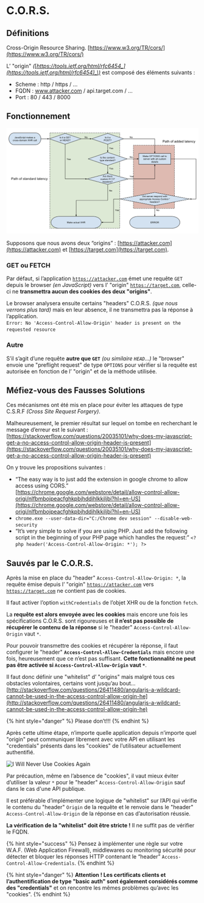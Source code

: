 # C.O.R.S.

## Définitions

Cross-Origin Resource Sharing. [https://www.w3.org/TR/cors/](https://www.w3.org/TR/cors/)

L’ "origin" _\(_[_https://tools.ietf.org/html/rfc6454_](https://tools.ietf.org/html/rfc6454)_\)_ est composé des éléments suivants :

* Scheme : http / https / …
* FQDN : www.attacker.com / api.target.com / …
* Port : 80 / 443 / 8000

## Fonctionnement

![C.O.R.S. Flowchart](../.gitbook/assets/cors-flowchart.png)

Supposons que nous avons deux “origins” : [https://attacker.com](https://attacker.com) et [https://target.com](https://target.com).

### GET ou FETCH

Par défaut, si l’application [`https://attacker.com`](https://attacker.com/) émet une requête `GET` depuis le browser _\(en JavaScript\)_ vers l’ "origin" [`https://target.com`](https://target.com/), celle-ci ne **transmettra aucun des cookies des deux "origins"**.

Le browser analysera ensuite certains "headers" C.O.R.S. _\(que nous verrons plus tard\)_ mais en leur absence, il ne transmettra pas la réponse à l’application.  
`Error: No 'Access-Control-Allow-Origin' header is present on the requested resource`

### Autre

S’il s’agit d’une requête **autre que `GET`** _\(ou similaire `HEAD`…\)_ le "browser" envoie une "preflight request" de type `OPTIONS` pour vérifier si la requête est autorisée en fonction de l’ "origin" et de la méthode utilisée.

## Méfiez-vous des Fausses Solutions 

Ces mécanismes ont été mis en place pour éviter les attaques de type C.S.R.F _\(Cross Site Request Forgery\)_.

Malheureusement, le premier résultat sur lequel on tombe en recherchant le message d’erreur est le suivant :  
[https://stackoverflow.com/questions/20035101/why-does-my-javascript-get-a-no-access-control-allow-origin-header-is-present](https://stackoverflow.com/questions/20035101/why-does-my-javascript-get-a-no-access-control-allow-origin-header-is-present)

On y trouve les propositions suivantes :

* “The easy way is to just add the extension in google chrome to allow access using CORS.” [https://chrome.google.com/webstore/detail/allow-control-allow-origi/nlfbmbojpeacfghkpbjhddihlkkiljbi?hl=en-US](https://chrome.google.com/webstore/detail/allow-control-allow-origi/nlfbmbojpeacfghkpbjhddihlkkiljbi?hl=en-US) 
* `chrome.exe --user-data-dir="C:/Chrome dev session" --disable-web-security` 
* “It’s very simple to solve if you are using PHP. Just add the following script in the beginning of your PHP page which handles the request:” `<?php header('Access-Control-Allow-Origin: *'); ?>`

## Sauvés par le C.O.R.S.

Après la mise en place du "header" `Access-Control-Allow-Origin: *`, la requête émise depuis l’ "origin" [`https://attacker.com`](https://attacker.com/) vers  [`https://target.com`](https://target.com/) ne contient pas de cookies.

Il faut activer l’option `withCredentials` de l’objet XHR ou de la fonction `fetch`.

La **requête est alors envoyée avec les cookies** mais encore une fois les spécifications C.O.R.S. sont rigoureuses et **il n’est pas possible de récupérer le contenu de la réponse** si le "header" `Access-Control-Allow-Origin` vaut `*`.

Pour pouvoir transmettre des cookies et récupérer la réponse, il faut configurer le "header" **`Access-Control-Allow-Credentials`** mais encore une fois, heureusement que ce n’est pas suffisant. **Cette fonctionnalité ne peut pas être activée si `Access-Control-Allow-Origin` vaut `*`**.

Il faut donc définir une "whitelist" d’ "origins" mais malgré tous ces obstacles volontaires, certains vont jusqu’au bout…  
[http://stackoverflow.com/questions/26411480/angularjs-a-wildcard-cannot-be-used-in-the-access-control-allow-origin-he](http://stackoverflow.com/questions/26411480/angularjs-a-wildcard-cannot-be-used-in-the-access-control-allow-origin-he)

{% hint style="danger" %}
Please don’t!!!
{% endhint %}

Après cette ultime étape, n’importe quelle application depuis n’importe quel "origin" peut communiquer librement avec votre API en utilisant les "credentials" présents dans les "cookies" de l’utilisateur actuellement authentifié.

![I Will Never Use Cookies Again](https://wishtackblog.files.wordpress.com/2017/03/i-will-never-use-cookies-again.gif?w=657)

Par précaution, même en l’absence de "cookies", il vaut mieux éviter d’utiliser la valeur `*` pour le "header" `Access-Control-Allow-Origin` sauf dans le cas d'une API publique.

Il est préférable d’implémenter une logique de "whitelist" sur l’API qui vérifie le contenu du "header" `Origin` de la requête et le renvoie dans le "header" `Access-Control-Allow-Origin` de la réponse en cas d’autorisation réussie.

**La vérification de la "whitelist" doit être stricte !** Il ne suffit pas de vérifier le FQDN.

{% hint style="success" %}
Pensez à implémenter une règle sur votre W.A.F. \(Web Application Firewall\), middlewares ou monitoring sécurité pour détecter et bloquer les réponses HTTP contenant le “header” `Access-Control-Allow-Credentials`.
{% endhint %}

{% hint style="danger" %}
**Attention ! Les certificats clients et l’authentification de type "basic auth" sont également considérés comme des "credentials"** et on rencontre les mêmes problèmes qu’avec les "cookies".
{% endhint %}

